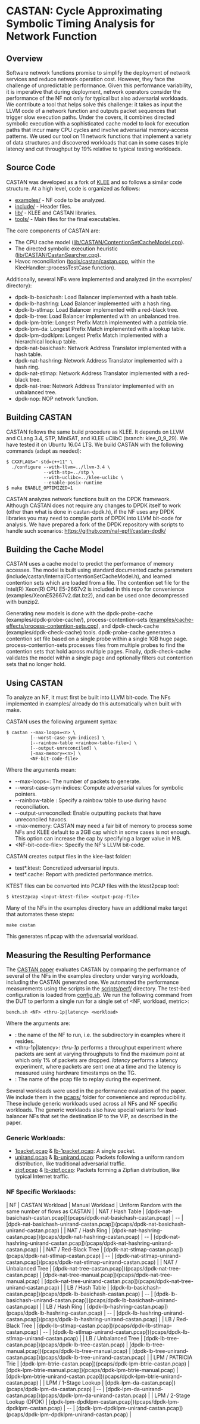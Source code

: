 # CASTAN: Cycle Approximating Symbolic Timing Analysis for Network Function

## Overview

Software network functions promise to simplify the deployment of network services and reduce network operation cost.
However, they face the challenge of unpredictable performance.
Given this performance variability, it is imperative that during deployment, network operators consider the performance of the NF not only for typical but also adversarial workloads.
We contribute a tool that helps solve this challenge: it takes as input the LLVM code of a network function and outputs packet sequences that trigger slow execution paths.
Under the covers, it combines directed symbolic execution with a sophisticated cache model to look for execution paths that incur many CPU cycles and involve adversarial memory-access patterns.
We used our tool on 11 network functions that implement a variety of data structures and discovered workloads that can in some cases triple latency and cut throughput by 19% relative to typical testing workloads.


## Source Code

CASTAN was developed as a fork of [KLEE](https://klee.github.io/) and so follows a similar code structure.
At a high level, code is organized as follows:

 * [examples/](examples/) - NF code to be analyzed.
 * [include/](include/) - Header files.
 * [lib/](lib/) - KLEE and CASTAN libraries.
 * [tools/](tools/) - Main files for the final executables.

The core components of CASTAN are:

 * The CPU cache model ([lib/CASTAN/ContentionSetCacheModel.cpp](lib/CASTAN/ContentionSetCacheModel.cpp)).
 * The directed symbolic execution heuristic ([lib/CASTAN/CastanSearcher.cpp](lib/CASTAN/CastanSearcher.cpp)).
 * Havoc reconciliation ([tools/castan/castan.cpp](tools/castan/castan.cpp), within the KleeHandler::processTestCase function).

Additionally, several NFs were implemented and analyzed (in the examples/ directory):

 * dpdk-lb-basichash: Load Balancer implemented with a hash table.
 * dpdk-lb-hashring: Load Balancer implemented with a hash ring.
 * dpdk-lb-stlmap: Load Balancer implemented with a red-black tree.
 * dpdk-lb-tree: Load Balancer implemented with an unbalanced tree.
 * dpdk-lpm-btrie: Longest Prefix Match implemented with a patricia trie.
 * dpdk-lpm-da: Longest Prefix Match implemented with a lookup table.
 * dpdk-lpm-dpdklpm: Longest Prefix Match implemented with a hierarchical lookup table.
 * dpdk-nat-basichash: Network Address Translator implemented with a hash table.
 * dpdk-nat-hashring: Network Address Translator implemented with a hash ring.
 * dpdk-nat-stlmap: Network Address Translator implemented with a red-black tree.
 * dpdk-nat-tree: Network Address Translator implemented with an unbalanced tree.
 * dpdk-nop: NOP network function.


## Building CASTAN

CASTAN follows the same build procedure as KLEE.
It depends on LLVM and CLang 3.4, STP, MiniSAT, and KLEE uClibC (branch: klee_0_9_29).
We have tested it on Ubuntu 16.04 LTS.
We build CASTAN with the following commands (adapt as needed):

    $ CXXFLAGS="-std=c++11" \
      ./configure --with-llvm=../llvm-3.4 \
                  --with-stp=../stp \
                  --with-uclibc=../klee-uclibc \
                  --enable-posix-runtime
    $ make ENABLE_OPTIMIZED=1

CASTAN analyzes network functions built on the DPDK framework.
Although CASTAN does not require any changes to DPDK itself to work (other than what is done in castan-dpdk.h), if the NF uses any DPDK libraries you may need to compile parts of DPDK into LLVM bit-code for analysis.
We have prepared a fork of the DPDK repository with scripts to handle such scenarios:
https://github.com/nal-epfl/castan-dpdk/


## Building the Cache Model

CASTAN uses a cache model to predict the performance of memory accesses.
The model is built using standard documented cache parameters (include/castan/Internal/ContentionSetCacheModel.h), and learned contention sets which are loaded from a file.
The contention set file for the Intel(R) Xeon(R) CPU E5-2667v2 is included in this repo for convenience (examples/XeonE52667v2.dat.bz2), and can be used once decompressed with bunzip2.

Generating new models is done with the dpdk-probe-cache (examples/dpdk-probe-cache/), process-contention-sets ([examples/cache-effects/process-contention-sets.cpp](examples/cache-effects/process-contention-sets.cpp)), and dpdk-check-cache (examples/dpdk-check-cache) tools.
dpdk-probe-cache generates a contention set file based on a single probe within a single 1GB huge page.
process-contention-sets processes files from multiple probes to find the contention sets that hold across multiple pages.
Finally, dpdk-check-cache validates the model within a single page and optionally filters out contention sets that no longer hold.


## Using CASTAN

To analyze an NF, it must first be built into LLVM bit-code.
The NFs implemented in examples/ already do this automatically when built with make.

CASTAN uses the following argument syntax:

    $ castan --max-loops=<n> \
             [--worst-case-sym-indices] \
             [--rainbow-table <rainbow-table-file>] \
             [--output-unreconciled] \
             [-max-memory=<n>] \
             <NF-bit-code-file>

Where the arguments mean:

 * --max-loops=<n>: The number of packets to generate.
 * --worst-case-sym-indices: Compute adversarial values for symbolic pointers.
 * --rainbow-table <rainbow-table-file>: Specify a rainbow table to use during havoc reconciliation.
 * --output-unreconciled: Enable outputting packets that have unreconciled havocs.
 * -max-memory: CASTAN may need a fair bit of memory to process some NFs and KLEE default to a 2GB cap which in some cases is not enough. This option can increase the cap by specifying a larger value in MB.
 * \<NF-bit-code-file\>: Specify the NF's LLVM bit-code.

CASTAN creates output files in the klee-last folder:

 * test*.ktest: Concretized adversarial inputs.
 * test*.cache: Report with predicted performance metrics.

KTEST files can be converted into PCAP files with the ktest2pcap tool:

    $ ktest2pcap <input-ktest-file> <output-pcap-file>

Many of the NFs in the examples directory have an additional make target that automates these steps:

    make castan

This generates nf.pcap with the adversarial workload.


## Measuring the Resulting Performance

The [CASTAN paper](https://dl.acm.org/citation.cfm?id=3230573) evaluates CASTAN by comparing the performance of several of the NFs in the examples directory under varying workloads, including the CASTAN generated one.
We automated the performance measurements using the scripts in the [scripts/perf/](scripts/perf/) directory.
The test-bed configuration is loaded from [config.sh](scripts/perf/config.sh).
We run the following command from the DUT to perform a single run for a single set of <NF, workload, metric>:

    bench.sh <NF> <thru-1p|latency> <workload>

Where the arguments are:
 * <NF>: the name of the NF to run, i.e. the subdirectory in examples where it resides.
 * <thru-1p|latency>: *thru-1p* performs a throughput experiment where packets are sent at varying throughputs to find the maximum point at which only 1% of packets are dropped. *latency* performs a latency experiment, where packets are sent one at a time and the latency is measured using hardware timestamps on the TG.
 * <workload>: The name of the pcap file to replay during the experiment.

Several workloads were used in the performance evaluation of the paper.
We include them in the [pcaps/](pcaps/) folder for convenience and reproducibility.
These include generic workloads used across all NFs and NF specific workloads.
The generic worklaods also have special variants for load-balancer NFs that set the destination IP to the VIP, as described in the paper.


### Generic Workloads:

 * [1packet.pcap](pcaps/1packet.pcap) & [lb-1packet.pcap](pcaps/lb-1packet.pcap): A single packet.
 * [unirand.pcap](pcaps/unirand.pcap) & [lb-unirand.pcap](pcaps/lb-unirand.pcap): Packets following a uniform random distribution, like traditional adversarial traffic.
 * [zipf.pcap](pcaps/zipf.pcap) & [lb-zipf.pcap](pcaps/lb-zipf.pcap): Packets forming a Zipfian distribution, like typical Internet traffic.


### NF Specific Worklaods:

| NF | CASTAN Workload | Manual Workload | Uniform Random with the same number of flows as CASTAN |
| NAT / Hash Table | [dpdk-nat-basichash-castan.pcap])(pcaps/dpdk-nat-basichash-castan.pcap) | -- | [dpdk-nat-basichash-unirand-castan.pcap])(pcaps/dpdk-nat-basichash-unirand-castan.pcap) |
| NAT / Hash Ring | [dpdk-nat-hashring-castan.pcap])(pcaps/dpdk-nat-hashring-castan.pcap) | -- | [dpdk-nat-hashring-unirand-castan.pcap])(pcaps/dpdk-nat-hashring-unirand-castan.pcap) |
| NAT / Red-Black Tree | [dpdk-nat-stlmap-castan.pcap])(pcaps/dpdk-nat-stlmap-castan.pcap) | -- | [dpdk-nat-stlmap-unirand-castan.pcap])(pcaps/dpdk-nat-stlmap-unirand-castan.pcap) |
| NAT / Unbalanced Tree | [dpdk-nat-tree-castan.pcap])(pcaps/dpdk-nat-tree-castan.pcap) | [dpdk-nat-tree-manual.pcap])(pcaps/dpdk-nat-tree-manual.pcap) | [dpdk-nat-tree-unirand-castan.pcap])(pcaps/dpdk-nat-tree-unirand-castan.pcap) |
| LB  / Hash Table | [dpdk-lb-basichash-castan.pcap])(pcaps/dpdk-lb-basichash-castan.pcap) | -- | [dpdk-lb-basichash-unirand-castan.pcap])(pcaps/dpdk-lb-basichash-unirand-castan.pcap) |
| LB / Hash Ring | [dpdk-lb-hashring-castan.pcap])(pcaps/dpdk-lb-hashring-castan.pcap) | -- | [dpdk-lb-hashring-unirand-castan.pcap])(pcaps/dpdk-lb-hashring-unirand-castan.pcap) |
| LB / Red-Black Tree | [dpdk-lb-stlmap-castan.pcap])(pcaps/dpdk-lb-stlmap-castan.pcap) | -- | [dpdk-lb-stlmap-unirand-castan.pcap])(pcaps/dpdk-lb-stlmap-unirand-castan.pcap) |
| LB / Unbalanced Tree | [dpdk-lb-tree-castan.pcap])(pcaps/dpdk-lb-tree-castan.pcap) | [dpdk-lb-tree-manual.pcap])(pcaps/dpdk-lb-tree-manual.pcap) | [dpdk-lb-tree-unirand-castan.pcap])(pcaps/dpdk-lb-tree-unirand-castan.pcap) |
| LPM / PATRICIA Trie | [dpdk-lpm-btrie-castan.pcap])(pcaps/dpdk-lpm-btrie-castan.pcap) | [dpdk-lpm-btrie-manual.pcap])(pcaps/dpdk-lpm-btrie-manual.pcap) | [dpdk-lpm-btrie-unirand-castan.pcap])(pcaps/dpdk-lpm-btrie-unirand-castan.pcap) |
| LPM / 1-Stage Lookup | [dpdk-lpm-da-castan.pcap])(pcaps/dpdk-lpm-da-castan.pcap) | -- | [dpdk-lpm-da-unirand-castan.pcap])(pcaps/dpdk-lpm-da-unirand-castan.pcap) |
| LPM / 2-Stage Lookup (DPDK) | [dpdk-lpm-dpdklpm-castan.pcap])(pcaps/dpdk-lpm-dpdklpm-castan.pcap) | -- | [dpdk-lpm-dpdklpm-unirand-castan.pcap])(pcaps/dpdk-lpm-dpdklpm-unirand-castan.pcap) |
